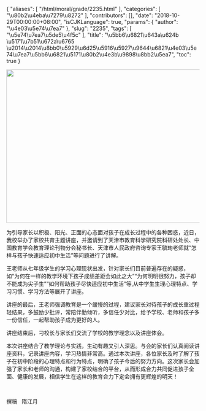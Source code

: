 {
    "aliases": [
        "/html/moral/grade/2235.html"
    ],
    "categories": [
        "\u80b2\u4eba\u7279\u8272"
    ],
    "contributors": [],
    "date": "2018-10-29T00:00:00+08:00",
    "isCJKLanguage": true,
    "params": {
        "author": "\u4e03\u5e74\u7ea7"
    },
    "slug": "2235",
    "tags": [
        "\u5e74\u7ea7\u5de5\u4f5c"
    ],
    "title": "\u5bb6\u6821\u643a\u624b  \u5171\u7b51\u672a\u6765  \u2014\u2014\u8bb0\u5929\u6d25\u5916\u5927\u9644\u6821\u4e03\u5e74\u7ea7\u5bb6\u6821\u5171\u80b2\u4e3b\u9898\u8bb2\u5ea7",
    "toc": true
}


<img
    src="https://cdn.tfls.online/mirror/full/a422dde7a485cd07bd7a2a2ae8e83489d8300a39.jpg"
    style="display:block;margin-left:auto;margin-right:auto;"
    decoding="async"
    fetchpriority="auto"
    loading="lazy"
    height="400"
    width="600"
/>




为引导家长以积极、阳光、正面的心态面对孩子在成长过程中的各种困惑，近日，我校举办了家校共育主题讲座，并邀请到了天津市教育科学研究院科研处处长、中国教育学会教育理论刊物分会秘书长、天津市人民政府咨询专家王毓珣老师就“怎样与孩子快速适应初中生活”等问题进行了讲解。




王老师从七年级学生的学习心理现状出发，针对家长们目前普遍存在的疑惑，如“为何在一样的教学环境下孩子成绩差距会如此之大”“为何明明很努力，孩子却不能成为尖子生”“如何帮助孩子尽快适应初中生活”等,从中学生生理心理特点、学习习惯、学习方法等展开了讲座。




讲座的最后，王老师强调教育是一个缓慢的过程，建议家长对待孩子的成长重过程轻结果，多鼓励少批评，常陪伴勤倾听，多信任少对比，给予学校、老师和孩子多一份信任，一起帮助孩子成为更好的人。




讲座结束后，刁校长与家长们交流了学校的教学理念以及讲座体会。




本次讲座结合了教学理论与实践，生动有趣又引人深思。与会的家长们认真阅读讲座资料，记录讲座内容，学习热情非常高。通过本次讲座，各位家长及时了解了孩子在初中阶段的心理特点和行为特点，明确了孩子今后的努力方向。这次家长会加强了家长和老师的沟通，构建了家校结合的平台，从而形成合力共同促进孩子全面、健康的发展，相信学生在这样的教育合力下定会拥有更辉煌的明天！




 




撰稿   隋江月


